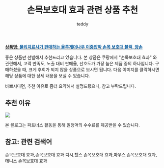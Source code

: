 ﻿---
layout: post
title:  "손목보호대 효과 관련 상품 추천"
author: teddy
categories: [ 가구/인테리어 ]
tags: [손목보호대 효과,손목보호대 효과 디시,헬스 손목보호대 효과,마우스 손목보호대 효과,테니스 손목보호대 효과]
image: https://static.coupangcdn.com/image/vendor_inventory/3ffc/6556d3a9cfb2a7d8296d460b577ae2c8222bd42a7ccfd70c41d456fd3713.jpg 
description: "쿠팡에서 손목보호대 효과 관련 상품으로 가장 고객 선호도가 높은 제품 중 하나입니다."
---

<a href="https://link.coupang.com/re/AFFSDP?lptag=AF3256674&pageKey=6902264938&itemId=16604961612&vendorItemId=83789826082&traceid=V0-153-9bf4eed42d7a61f0&requestid=20221223014101213326985"><b>상품명: <font color='#01579B'>물리치료사가 판매하는 올투게더나우 이중압박 손목 보호대 블랙, 양손</font></b></a>

좋은 상품만 선별해서 추천드리고 있습니다.
본 상품은 쿠팡에서 "손목보호대 효과" 와 관련해서, 고객 만족도, 노출 대비 판매율, 선호도가 가장 높은 제품 중의 하나입니다.
구매하셨을 때, 크게 후회가 되지 않을 상품으로 보시면 됩니다. 
다음 이미지를 클릭하시면 해당 상품에 대한 상세 내용을 보실 수 있습니다.

바쁘시다면, 추천 이유로 좀더 요약해서 설명드렸으니, 참고 부탁드립니다.

## 추천 이유 

<a href="https://link.coupang.com/re/AFFSDP?lptag=AF3256674&pageKey=6902264938&itemId=16604961612&vendorItemId=83789826082&traceid=V0-153-9bf4eed42d7a61f0&requestid=20221223014101213326985"><img src="https://link.coupang.com/re/AFFSDP?lptag=AF3256674&pageKey=6902264938&itemId=16604961612&vendorItemId=83789826082&traceid=V0-153-9bf4eed42d7a61f0&requestid=20221223014101213326985"></a> 

본 블로그는 파트너스 활동을 통해 일정액의 수수료를 제공받을 수 있습니다.

## 참고: 관련 검색어    
손목보호대 효과,손목보호대 효과 디시,헬스 손목보호대 효과,마우스 손목보호대 효과,테니스 손목보호대 효과